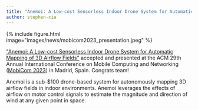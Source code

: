 ```yaml
---
title: "Anemoi: A Low-cost Sensorless Indoor Drone System for Automatic Mapping of 3D Airflow Fields" Accepted and Presented at MobiCom 2023
author: stephen-xia
---
```


{%
  include figure.html
  image="images/news/mobicom2023_presentation.jpeg"
%}

["Anemoi: A Low-cost Sensorless Indoor Drone System for Automatic Mapping of 3D Airflow Fields"](https://dl.acm.org/doi/abs/10.1145/3570361.3613292) accepted and presented at the ACM 29th Annual International Conference on Mobile Computing and Networking ([MobiCom 2023](https://sigmobile.org/mobicom/2023/)) in Madrid, Spain. Congrats team!

Anemoi is a sub-$100 drone-based system for autonomously mapping 3D airflow fields in indoor environments. Anemoi leverages the effects of airflow on motor control signals to estimate the magnitude and direction of wind at any given point in space.
